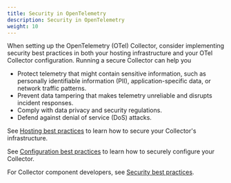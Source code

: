 ```yaml
---
title: Security in OpenTelemetry
description: Security in OpenTelemetry
weight: 10
---
```


When setting up the OpenTelemetry (OTel) Collector, consider implementing
security best practices in both your hosting infrastructure and your OTel
Collector configuration. Running a secure Collector can help you

- Protect telemetry that might contain sensitive information, such as personally
  identifiable information (PII), application-specific data, or network traffic
  patterns.
- Prevent data tampering that makes telemetry unreliable and disrupts incident
  responses.
- Comply with data privacy and security regulations.
- Defend against denial of service (DoS) attacks.

See [Hosting best practices](/security/otel-collector-hosting-best-practices) to
learn how to secure your Collector's infrastructure.

See
[Configuration best practices](/security/otel-collector-configuration-best-practices)
to learn how to securely configure your Collector.

For Collector component developers, see
[Security best practices](https://github.com/open-telemetry/opentelemetry-collector/blob/main/docs/security-best-practices.md).
